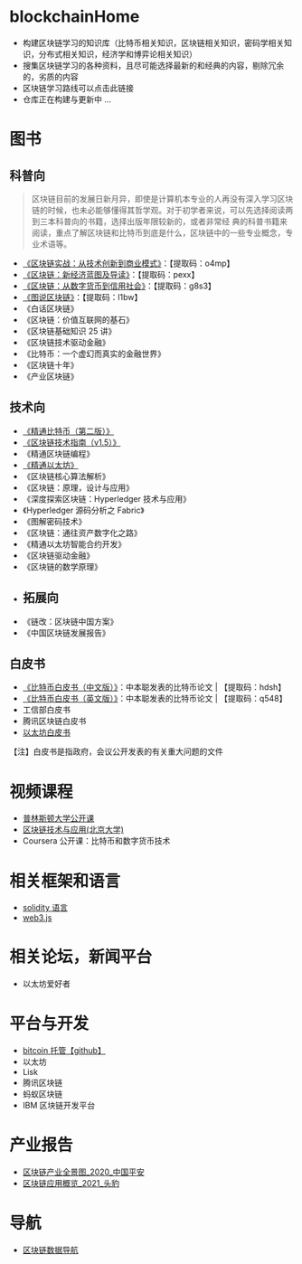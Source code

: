 # blockchainHome
- 构建区块链学习的知识库（比特币相关知识，区块链相关知识，密码学相关知识，分布式相关知识，经济学和博弈论相关知识）
- 搜集区块链学习的各种资料，且尽可能选择最新的和经典的内容，剔除冗余的，劣质的内容
- 区块链学习路线可以点击此链接
- 仓库正在构建与更新中 ... 

# 图书
## 科普向
> 区块链目前的发展日新月异，即使是计算机本专业的人再没有深入学习区块链的时候，也未必能够懂得其哲学观。对于初学者来说，可以先选择阅读两到三本科普向的书籍，选择出版年限较新的，或者非常经 典的科普书籍来阅读，重点了解区块链和比特币到底是什么，区块链中的一些专业概念，专业术语等。

- [《区块链实战：从技术创新到商业模式》](https://pan.baidu.com/s/1bRNKKNSMf9PiHnQFnT70ug)：【提取码：o4mp】
- [《区块链：新经济蓝图及导读》](https://pan.baidu.com/s/1hDSIESPRXLio5xxh9OeOAA)：【提取码：pexx】
- [《区块链：从数字货币到信用社会》](https://pan.baidu.com/s/1hZ1yOjWuO7rzkFAM2eFkhA)：【提取码：g8s3】
- [《图说区块链》](https://pan.baidu.com/s/1LglELnr19wdVyGCOQoUMZQ)：【提取码：l1bw】
- 《白话区块链》
- 《区块链：价值互联网的基石》
- 《区块链基础知识 25 讲》
- 《区块链技术驱动金融》
- 《比特币：一个虚幻而真实的金融世界》
- 《区块链十年》
- 《产业区块链》
## 技术向
- [《精通比特币（第二版）》](https://www.8btc.com/books/834/masterbitcoin2cn/_book/)
- [《区块链技术指南（v1.5）》](https://yeasy.gitbook.io/blockchain_guide/)
- 《精通区块链编程》
- [《精通以太坊》](https://www.8btc.com/books/834/ethereum-book/_book/)
- 《区块链核心算法解析》
- 《区块链：原理，设计与应用》
- 《深度探索区块链：Hyperledger 技术与应用》
- 《Hyperledger 源码分析之 Fabric》
- 《图解密码技术》
- 《区块链：通往资产数字化之路》
- 《精通以太坊智能合约开发》
- 《区块链驱动金融》
- 《区块链的数学原理》
- ## 拓展向
- 《链改：区块链中国方案》
- 《中国区块链发展报告》
## 白皮书
- [《比特币白皮书（中文版）》](https://pan.baidu.com/s/1VoCN2CmsIZZjDygNbkRjuQ)：中本聪发表的比特币论文 | 【提取码：hdsh】
- [《比特币白皮书（英文版）》](https://pan.baidu.com/s/1nD-S9n95Xstp0Bsw6v9Xig)：中本聪发表的比特币论文 | 【提取码：q548】
- 工信部白皮书
- 腾讯区块链白皮书
- [以太坊白皮书](https://ethfans.org/wikis/%E4%BB%A5%E5%A4%AA%E5%9D%8A%E7%99%BD%E7%9A%AE%E4%B9%A6)

【注】白皮书是指政府，会议公开发表的有关重大问题的文件

# 视频课程
- [普林斯顿大学公开课](https://www.coursera.org/learn/cryptocurrency)
- [区块链技术与应用(北京大学)](https://www.bilibili.com/video/BV1Vt411X7JF?from=search&seid=5457438249126614853)
- Coursera 公开课：比特币和数字货币技术

# 相关框架和语言
- [solidity 语言](https://docs.soliditylang.org/en/develop/)
- [web3.js](https://github.com/ChainSafe/web3.js)

# 相关论坛，新闻平台
- 以太坊爱好者

# 平台与开发
- [bitcoin 托管【github】](https://github.com/bitcoin)
- 以太坊
- Lisk
- 腾讯区块链
- 蚂蚁区块链
- IBM 区块链开发平台

# 产业报告
- [区块链产业全景图_2020_中国平安](https://github.com/Eternaldeath/blockchainHome/blob/main/IndustryReport/%E5%8C%BA%E5%9D%97%E9%93%BE%E4%BA%A7%E4%B8%9A%E5%85%A8%E6%99%AF%E5%9B%BE_2020_%E4%B8%AD%E5%9B%BD%E5%B9%B3%E5%AE%89.pdf)
- [区块链应用概览_2021_头豹](https://github.com/Eternaldeath/blockchainHome/blob/main/IndustryReport/%E5%8C%BA%E5%9D%97%E9%93%BE%E5%BA%94%E7%94%A8%E6%A6%82%E8%A7%88_2021_%E5%A4%B4%E8%B1%B9.pdf)

# 导航
- [区块链数据导航](https://ytm.ltd/)
